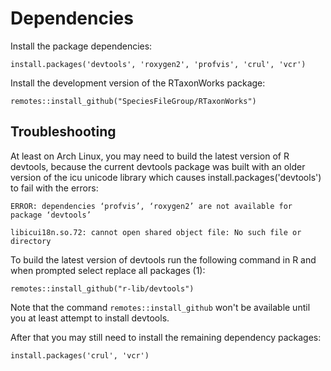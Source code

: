 # Dependencies

Install the package dependencies:

```{r eval=FALSE}
install.packages('devtools', 'roxygen2', 'profvis', 'crul', 'vcr')
```

Install the development version of the RTaxonWorks package:
```{r eval=FALSE}
remotes::install_github("SpeciesFileGroup/RTaxonWorks")
```


## Troubleshooting

At least on Arch Linux, you may need to build the latest version of R devtools, because the current devtools package was built with an older version of the icu unicode library which causes install.packages('devtools') to fail with the errors:

`ERROR: dependencies ‘profvis’, ‘roxygen2’ are not available for package ‘devtools’`

 `libicui18n.so.72: cannot open shared object file: No such file or directory`

To build the latest version of devtools run the following command in R and when prompted select replace all packages (1):

```{r eval=FALSE}
remotes::install_github("r-lib/devtools")
```
Note that the command `remotes::install_github` won't be available until you at least attempt to install devtools.

After that you may still need to install the remaining dependency packages:

```{r eval=FALSE}
install.packages('crul', 'vcr')
```

